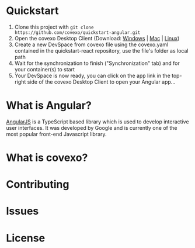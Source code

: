 # Quickstart

1. Clone this project with `git clone https://github.com/covexo/quickstart-angular.git`
2. Open the covexo Desktop Client (Download: [Windows](https://releases.covexo.com/win/devspace-manager.exe) | [Mac](https://releases.covexo.com/mac/devspace-manager.dmg) | [Linux](https://releases.covexo.com/linux/devspace-manager.AppImage))
3. Create a new DevSpace from covexo file using the covexo.yaml contained in the quickstart-react repository, use the file's folder as local path
4. Wait for the synchronization to finish ("Synchronization" tab) and for your container(s) to start
5. Your DevSpace is now ready, you can click on the app link in the top-right side of the covexo Desktop Client to open your Angular app...


# What is Angular?

[AngularJS](https://angular.io/) is a TypeScript based library which is used to develop interactive user interfaces. It was developed by Google and is currently one of the most popular front-end Javascript library.

# What is covexo?

## 

# Contributing

# Issues

# License

